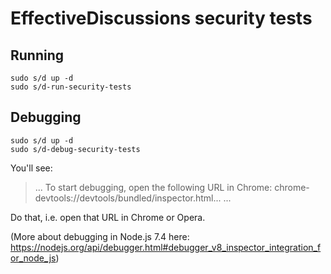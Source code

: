 EffectiveDiscussions security tests
===================================


Running
---------------

```
sudo s/d up -d
sudo s/d-run-security-tests
```


Debugging
---------------

```
sudo s/d up -d
sudo s/d-debug-security-tests
```

You'll see:

> ...
> To start debugging, open the following URL in Chrome:
>    chrome-devtools://devtools/bundled/inspector.html...
> ...

Do that, i.e. open that URL in Chrome or Opera.

(More about debugging in Node.js 7.4 here:
https://nodejs.org/api/debugger.html#debugger_v8_inspector_integration_for_node_js)
